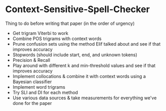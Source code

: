 # Context-Sensitive-Spell-Checker

Thing to do before writing that paper (in the order of urgency)
- Get trigram Viterbi to work
- Combine POS trigrams with context words
- Prune confusion sets using the method Elif talked about and see if that
  improves accuracy
- Stopwords (should include start, end, and unknown tokens)
- Precision & Recall
- Play around with different k and min-threshold values and see if that
  improves accuracy
- Implement collocations & combine it with context words using a Bayesian
  classifier
- Implement word trigrams
- Try SLI and DI for each method
- Use various data sources & take measurements for everything we've done for  the paper
